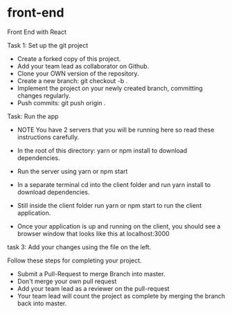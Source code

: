 # front-end
Front End with React

Task 1: Set up the git project

 - Create a forked copy of this project.
 - Add your team lead as collaborator on Github.
 - Clone your OWN version of the repository.
 - Create a new branch: git checkout -b <firstName-lastName>.
 - Implement the project on your newly created <firstName-lastName> branch, committing changes regularly.
 - Push commits: git push origin <firstName-lastName>.

Task: Run the app

 - NOTE You have 2 servers that you will be running here so read these instructions carefully.

 - In the root of this directory: yarn or npm install to download dependencies.

 - Run the server using yarn or npm start

 - In a separate terminal cd into the client folder and run yarn install to download dependencies.

 - Still inside the client folder run yarn or npm start to run the client application.

 - Once your application is up and running on the client, you should see a browser window that looks like this at localhost:3000

 task 3: Add your changes using the file on the left.

Follow these steps for completing your project.

 - Submit a Pull-Request to merge Branch into master. 
 - Don't merge your own pull request
 - Add your team lead as a reviewer on the pull-request
 - Your team lead will count the project as complete by merging the branch back into master.
